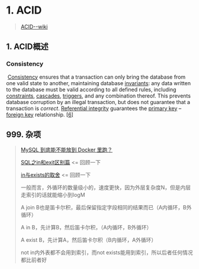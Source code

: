 # 1. ACID

> [ACID--wiki](https://en.wikipedia.org/wiki/ACID)

## 1. ACID概述

### Consistency

​	[Consistency](https://en.wikipedia.org/wiki/Consistency_(database_systems)) ensures that a transaction can only bring the database from one valid state to another, maintaining database [invariants](https://en.wikipedia.org/wiki/Invariant_(computer_science)): any data written to the database must be valid according to all defined rules, including [constraints](https://en.wikipedia.org/wiki/Integrity_constraints), [cascades](https://en.wikipedia.org/wiki/Cascading_rollback), [triggers](https://en.wikipedia.org/wiki/Database_trigger), and any combination thereof. This prevents database corruption by an illegal transaction, but does not guarantee that a transaction is *correct*. [Referential integrity](https://en.wikipedia.org/wiki/Referential_integrity) guarantees the [primary key](https://en.wikipedia.org/wiki/Unique_key) – [foreign key](https://en.wikipedia.org/wiki/Foreign_key) relationship. [[6\]](https://en.wikipedia.org/wiki/ACID#cite_note-Date2012-6)



## 999. 杂项

> [MySQL 到底能不能放到 Docker 里跑？](https://zhuanlan.zhihu.com/p/47172593)
>
> 
>
> [SQL之in和exit区别篇](https://blog.csdn.net/qq_36561697/article/details/80713824)	<=	回顾一下
>
> [in与exists的取舍](https://blog.csdn.net/dreamwbt/article/details/53363497)	<=	回顾一下
>
> 一般而言，外循环的数量级小的，速度更快，因为外层复杂度N，但是内层走索引的话就能缩小到logM
>
> A join B也是笛卡尔积，最后保留指定字段相同的结果而已（A内循环，B外循环）
>
> A in B，先计算B，然后笛卡尔积，（A内循环，B外循环）
>
> A exist B，先计算A，然后笛卡尔积（B内循环，A外循环）
>
> not in内外表都不会用到索引，而not exists能用到索引，所以后者任何情况都比前者好

